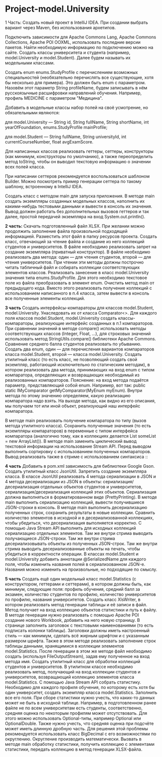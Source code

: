 # Project-model.University
1 Часть:
Создать новый проект в IntelliJ IDEA. При создании выбрать вариант через Maven, без использования архетипов.

Подключить зависимости для Apache Commons Lang, Apache Commons Collections, Apache POI OOXML, использовать последние версии пакетов. Найти необходимую информацию по подключению можно на сайте.
Создать классы университета и студента (например, model.University и model.Student). Далее будем называть их модельными классами. 

Создать enum enums.StudyProfile с перечислением возможных специальностей (необязательно перечислять все существующие, хотя бы несколько для примера). Это должен быть enum с параметром. Назовём этот параметр String profileName, будем записывать в нём русскоязычные расшифровки направлений обучения. Например, профиль MEDICINE с параметром "Медицина".

Добавить в модельные классы набор полей на своё усмотрение, но обязательными являются:

для model.University — String id, String fullName, String shortName, int yearOfFoundation, enums.StudyProfile mainProfile;

для model.Student — String fullName, String universityId, int currentCourseNumber, float avgExamScore. 

Для написанных классов реализовать геттеры, сеттеры, конструкторы (как минимум, конструкторы по умолчанию), а также переопределить метод toString, чтобы он выводил текстовую информацию о значении всех полей класса.

При написании сеттеров рекомендуется воспользоваться шаблоном Builder. Можно посмотреть пример генерации сеттера по такому шаблону, встроенному в IntelliJ IDEA.

Создать класс с методом main для запуска приложения. В методе main создать экземпляры созданных модельных классов, наполнить их какими-нибудь тестовыми данными и вывести в консоль их значения. Вывод должен работать без дополнительных вызовов геттеров и так далее, простой передачей экземпляра на вход System.out.println(). 

**2 часть:**
Скачать подготовленный файл XLSX. При желании можно продолжить заполнение файла произвольной подходящей информацией.
Разместить этот файл в папку ресурсов проекта.
Создать класс, отвечающий за чтение файла и создание из него коллекций студентов и университетов.
В файле необходимо реализовать запрет на создание экземпляра (приватный конструктор).
В файле необходимо реализовать два метода: один — для чтения студентов, второй — для чтения университетов. При чтении эти методы должны построчно читать табличный файл и собирать коллекции соответствующих элементов классов.
Реализовать занесение в класс model.University значения типа enums.StudyProfile. Для этого необходимо текстовое поле из файла преобразовать в элемент enum.
Очистить метод main от предыдущего кода. Вместо этого реализовать получение коллекций с использованием 
написанного в п.4 класса, затем вывести в консоль все полученные элементы коллекций. 

**3 часть**
Создать интерфейсы-компараторы для классов model.Student, model.University. Унаследовать их от класса Comparator<>.
Для каждого поля классов model.Student, model.University создать классы-компараторы, реализующие интерфейс созданных в п.1 компараторов.
При сравнении значений в методе compare() использовать методы соответствующих классов (Integer, Float, ...), для строковых значений использовать метод StringUtils.compare() библиотеки Apache Commons. Сравнение среднего балла студентов реализовать по убыванию.
Создать два enum, один — для перечисления вариантов компараторов класса model.Student, второй — класса model.University.
Создать утилитный класс (то есть класс, не позволяющий создать свой экземпляр, работающий исключительно по статическим методам), в котором реализовать два метода, принимающих на вход enum с типом компаратора, определяющих и возвращающих необходимый из реализованных компараторов.
Пояснение: на вход метода подаётся параметр, представляющий собой enum. Например, вот так: public static IMyComparator getMyComparator(MyEnum myEnum). Внутри метода по этому значению определяем, какую реализацию компаратора надо взять. На выходе метода, как видно из его описания, мы получаем тот или иной объект, реализующий наш интерфейс компаратора.

В методе main реализовать получение компаратора по типу (вызов метода утилитного класса). Сохранить полученные значения (то есть экземпляры компараторов) в переменные с типом интерфейса компаратора (аналогично тому, как в коллекциях делается List<T> someList = new ArrayList()).
В методе main заменить циклический вывод текстовой информации на использование Stream API. Перед выводом выполнить сортировку с использованием полученных компараторов. Вывод реализовать также в стриме с использованием синтаксиса ::

**4 часть**
Добавить в pom.xml зависимость для библиотеки Google Gson.  
Создать утилитный класс JsonUtil. Запретить создание экземпляра класса.
В классе JsonUtil реализовать 4 метода сериализации в JSON и 4 метода десериализации из JSON в объекты: сериализация/десериализация отдельных объектов студентов и университетов, сериализация/десериализация коллекций этих объектов. Сериализация должна выполняться в форматированном виде (PrettyPrinting).
В методе main выполнить сериализацию коллекций, вывести получившиеся JSON-строки в консоль.
В методе main выполнить десериализацию полученных строк, сохранить результаты в новые коллекции.
Сравнить количество элементов в исходной и в десериализованной коллекциях, чтобы убедиться, что десериализация выполняется корректно.
С помощью Java Stream API выполнить для исходных коллекций сериализацию отдельных элементов.
Там же внутри стрима выводить получающиеся JSON-строки.
Там же внутри стрима десериализовывать объекты из полученных JSON-строк.
Там же внутри стрима выводить десериализованные объекты на печать, чтобы убедиться в корректности операции.
В классах model.Student и model.University добавить аннотации @SerializedName для каждого поля, чтобы изменить названия полей в сериализованном JSON-е. Названия можно изменить на произвольные, но подходящие по смыслу.

**5 часть**
Создать ещё один модельный класс model.Statistics (с конструктором, геттерами и сеттерами), в котором должны быть, как минимум, следующие поля: профиль обучения, средний балл за экзамен, количество студентов по профилю, количество университетов по профилю, названия университетов.
Создать класс XlsWriter, в котором реализовать метод генерации таблицы и её записи в файл. Метод получает на вход коллекцию объектов статистики и путь к файлу.
В методе генерации нужно реализовать с помощью Apache POI создание нового Workbook, добавить на него новую страницу. В странице заполнить заголовок с текстовыми наименованиями (то есть подписать колонки таблицы). Заголовки должны иметь настроенный стиль — как минимум, сделать всё жирным шрифтом и с указанным размером шрифта.
Также в этом методе реализовать заполнение строк таблицы данными, хранящимися в коллекции элементов model.Statistics.
После генерации в этом же методе файл необходимо создать (используя FileOutputStream), задав ему полученное на вход метода имя.
Создать утилитный класс для обработки коллекций студентов и университетов.
В утилитном классе необходимо реализовать метод, получающий на вход коллекции студентов и университетов, возвращающий коллекцию элементов класса model.Statistics.
С помощью Java Stream API собрать статистику. Необходимо для каждого профиля обучения, по которому есть хотя бы один университет, создать экземпляр класса model.Statistics. Заполнить все его поля.
При сборе статистики нужно учесть, что каких-то данных может не быть в исходной таблице. Например, в подготовленном ранее файле не по всем университетам есть студенты, соответственно, средняя оценка по некоторым профилям может отсутствовать. Для этого можно использовать Optional-типы, например Optional<Double> или OptionalDouble.
Также нужно учесть, что средняя оценка при подсчёте может иметь длинную дробную часть. Для решения этой проблемы рекомендуется использовать класс BigDecimal с его возможностями по округлению. Округление производить математически.
Вызвать в методе main обработку статистики, получить коллекцию с элементами статистики, передать коллекцию в метод генерации XLSX-файла.

